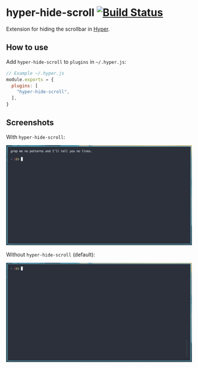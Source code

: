 # hyper-hide-scroll [![Build Status](https://travis-ci.org/vladimiriacob/hyper-hide-scroll.svg?branch=master)](https://travis-ci.org/vladimiriacob/hyper-hide-scroll)

Extension for hiding the scrollbar in [Hyper](https://hyper.is/).

## How to use

Add `hyper-hide-scroll` to `plugins` in `~/.hyper.js`:

```js
// Example ~/.hyper.js
module.exports = {
  plugins: [
    "hyper-hide-scroll",
  ],
}
```
## Screenshots

With `hyper-hide-scroll`:

![hyperterm with hide scroll disabled scrollbar](.github/after.png?raw=true)

Without `hyper-hide-scroll` (default):

![hyperterm without hide-scroll ](.github/before.png?raw=true)
